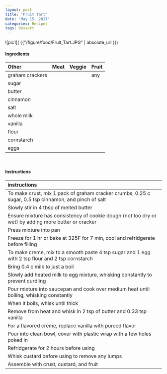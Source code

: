 ```yaml
---
layout: post
title: "Fruit Tart"
date: "May 15, 2017"
categories: Recipes
tags: Dessert
---
```




![pic1]( {{"/figure/food/Fruit_Tart.JPG" | absolute_url }})




#### Ingredients

<table class = "presenttab">
 <thead>
  <tr>
   <th style="text-align:left;"> Other </th>
   <th style="text-align:left;"> Meat </th>
   <th style="text-align:left;"> Veggie </th>
   <th style="text-align:left;"> Fruit </th>
  </tr>
 </thead>
<tbody>
  <tr>
   <td style="text-align:left;"> graham crackers </td>
   <td style="text-align:left;">  </td>
   <td style="text-align:left;">  </td>
   <td style="text-align:left;"> any </td>
  </tr>
  <tr>
   <td style="text-align:left;"> sugar </td>
   <td style="text-align:left;">  </td>
   <td style="text-align:left;">  </td>
   <td style="text-align:left;">  </td>
  </tr>
  <tr>
   <td style="text-align:left;"> butter </td>
   <td style="text-align:left;">  </td>
   <td style="text-align:left;">  </td>
   <td style="text-align:left;">  </td>
  </tr>
  <tr>
   <td style="text-align:left;"> cinnamon </td>
   <td style="text-align:left;">  </td>
   <td style="text-align:left;">  </td>
   <td style="text-align:left;">  </td>
  </tr>
  <tr>
   <td style="text-align:left;"> salt </td>
   <td style="text-align:left;">  </td>
   <td style="text-align:left;">  </td>
   <td style="text-align:left;">  </td>
  </tr>
  <tr>
   <td style="text-align:left;"> whole milk </td>
   <td style="text-align:left;">  </td>
   <td style="text-align:left;">  </td>
   <td style="text-align:left;">  </td>
  </tr>
  <tr>
   <td style="text-align:left;"> vanilla </td>
   <td style="text-align:left;">  </td>
   <td style="text-align:left;">  </td>
   <td style="text-align:left;">  </td>
  </tr>
  <tr>
   <td style="text-align:left;"> flour </td>
   <td style="text-align:left;">  </td>
   <td style="text-align:left;">  </td>
   <td style="text-align:left;">  </td>
  </tr>
  <tr>
   <td style="text-align:left;"> cornstarch </td>
   <td style="text-align:left;">  </td>
   <td style="text-align:left;">  </td>
   <td style="text-align:left;">  </td>
  </tr>
  <tr>
   <td style="text-align:left;"> eggs </td>
   <td style="text-align:left;">  </td>
   <td style="text-align:left;">  </td>
   <td style="text-align:left;">  </td>
  </tr>
</tbody>
</table>

<br>

#### Instructions

<table class = "presenttabnoh">
 <thead>
  <tr>
   <th style="text-align:left;"> instructions </th>
  </tr>
 </thead>
<tbody>
  <tr>
   <td style="text-align:left;"> To make crust, mix 1 pack of graham cracker crumbs, 0.25 c sugar, 0.5 tsp cinnamon, and pinch of salt </td>
  </tr>
  <tr>
   <td style="text-align:left;"> Slowly stir in 4 tbsp of melted butter </td>
  </tr>
  <tr>
   <td style="text-align:left;"> Ensure mixture has consistency of cookie dough (not too dry or wet) by adding more butter or cracker </td>
  </tr>
  <tr>
   <td style="text-align:left;"> Press mixture into pan </td>
  </tr>
  <tr>
   <td style="text-align:left;"> Freeze for 1 hr or bake at 325F for 7 min, cool and refridgerate before filling </td>
  </tr>
  <tr>
   <td style="text-align:left;"> To make creme, mix to a smooth paste 4 tsp sugar and 1 egg with 2 tsp flour and 2 tsp cornstarch </td>
  </tr>
  <tr>
   <td style="text-align:left;"> Bring 0.4 c milk to just a boil </td>
  </tr>
  <tr>
   <td style="text-align:left;"> Slowly add heated milk to egg mixture, whisking constantly to prevent curdling </td>
  </tr>
  <tr>
   <td style="text-align:left;"> Pour mixture into saucepan and cook over medium heat until boiling, whisking constantly </td>
  </tr>
  <tr>
   <td style="text-align:left;"> When it boils, whisk until thick </td>
  </tr>
  <tr>
   <td style="text-align:left;"> Remove from heat and whisk in 2 tsp of butter and 0.33 tsp vanilla </td>
  </tr>
  <tr>
   <td style="text-align:left;"> For a flavored creme, replace vanilla with pureed flavor </td>
  </tr>
  <tr>
   <td style="text-align:left;"> Pour into clean bowl, cover with plastic wrap with a few holes poked in </td>
  </tr>
  <tr>
   <td style="text-align:left;"> Refridgerate for 2 hours before using </td>
  </tr>
  <tr>
   <td style="text-align:left;"> Whisk custard before using to remove any lumps </td>
  </tr>
  <tr>
   <td style="text-align:left;"> Assemble with crust, custard, and fruit </td>
  </tr>
</tbody>
</table>

